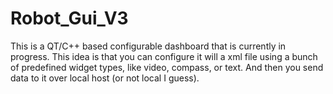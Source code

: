 # Robot_Gui_V3
This is a QT/C++ based configurable dashboard that is currently in progress.
This idea is that you can configure it will a xml file using a bunch of predefined widget types, like video, compass, or text.
And then you send data to it over local host (or not local I guess).